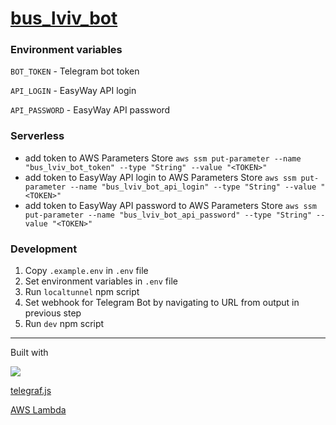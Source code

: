 # [bus_lviv_bot](https://t.me/bus_lviv_bot)

### Environment variables

`BOT_TOKEN` - Telegram bot token

`API_LOGIN` - EasyWay API login

`API_PASSWORD` - EasyWay API password

### Serverless
* add token to AWS Parameters Store `aws ssm put-parameter --name "bus_lviv_bot_token" --type "String" --value "<TOKEN>"`
* add token to EasyWay API login to AWS Parameters Store `aws ssm put-parameter --name "bus_lviv_bot_api_login" --type "String" --value "<TOKEN>"`
* add token to EasyWay API password to AWS Parameters Store `aws ssm put-parameter --name "bus_lviv_bot_api_password" --type "String" --value "<TOKEN>"`

### Development
1. Copy `.example.env` in `.env` file
1. Set environment variables in `.env` file
1. Run `localtunnel` npm script
1. Set webhook for Telegram Bot by navigating to URL from output in previous step
1. Run `dev` npm script

------------
Built with

<a href="https://serverless.com"> <img src="http://public.serverless.com/badges/v1.svg"></a>

[telegraf.js](https://github.com/telegraf/telegraf)

[AWS Lambda](https://aws.amazon.com/lambda/)
